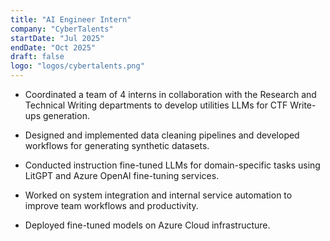 ```yaml
---
title: "AI Engineer Intern"
company: "CyberTalents"
startDate: "Jul 2025"
endDate: "Oct 2025"
draft: false 
logo: "logos/cybertalents.png"
---
```

- Coordinated a team of 4 interns in collaboration with the Research and Technical Writing departments to develop utilities LLMs for CTF Write-ups generation.

- Designed and implemented data cleaning pipelines and developed workflows for generating synthetic datasets.

- Conducted instruction fine-tuned LLMs for domain-specific tasks using LitGPT and Azure OpenAI fine-tuning services.

- Worked on system integration and internal service automation to improve team workflows and productivity.

- Deployed fine-tuned models on Azure Cloud infrastructure.